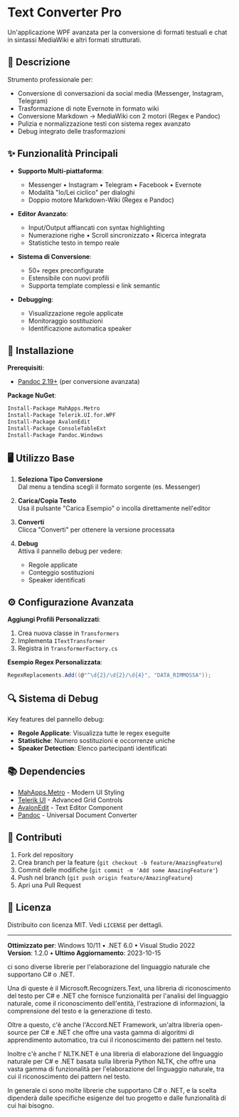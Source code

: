 ﻿# Text Converter Pro

Un'applicazione WPF avanzata per la conversione di formati testuali e chat in sintassi MediaWiki e altri formati strutturati.

## 📑 Descrizione

Strumento professionale per:
- Conversione di conversazioni da social media (Messenger, Instagram, Telegram)
- Trasformazione di note Evernote in formato wiki
- Conversione Markdown → MediaWiki con 2 motori (Regex e Pandoc)
- Pulizia e normalizzazione testi con sistema regex avanzato
- Debug integrato delle trasformazioni

## ✨ Funzionalità Principali

- **Supporto Multi-piattaforma**:
  - Messenger • Instagram • Telegram • Facebook • Evernote
  - Modalità "Io/Lei ciclico" per dialoghi
  - Doppio motore Markdown-Wiki (Regex e Pandoc)

- **Editor Avanzato**:
  - Input/Output affiancati con syntax highlighting
  - Numerazione righe • Scroll sincronizzato • Ricerca integrata
  - Statistiche testo in tempo reale

- **Sistema di Conversione**:
  - 50+ regex preconfigurate
  - Estensibile con nuovi profili
  - Supporta template complessi e link semantic

- **Debugging**:
  - Visualizzazione regole applicate
  - Monitoraggio sostituzioni
  - Identificazione automatica speaker

## 🚀 Installazione

**Prerequisiti**:
- [Pandoc 2.19+](https://pandoc.org/installing.html) (per conversione avanzata)

**Package NuGet**:
```bash
Install-Package MahApps.Metro
Install-Package Telerik.UI.for.WPF
Install-Package AvalonEdit
Install-Package ConsoleTableExt
Install-Package Pandoc.Windows
```

## 🖥 Utilizzo Base

1. **Seleziona Tipo Conversione**  
   Dal menu a tendina scegli il formato sorgente (es. Messenger)

2. **Carica/Copia Testo**  
   Usa il pulsante "Carica Esempio" o incolla direttamente nell'editor

3. **Converti**  
   Clicca "Converti" per ottenere la versione processata

4. **Debug**  
   Attiva il pannello debug per vedere:
   - Regole applicate
   - Conteggio sostituzioni
   - Speaker identificati

## ⚙ Configurazione Avanzata

**Aggiungi Profili Personalizzati**:
1. Crea nuova classe in `Transformers`
2. Implementa `ITextTransformer`
3. Registra in `TransformerFactory.cs`

**Esempio Regex Personalizzata**:
```csharp
RegexReplacements.Add((@"^\d{2}/\d{2}/\d{4}", "DATA_RIMMOSSA"));
```

## 🔍 Sistema di Debug

Key features del pannello debug:
- **Regole Applicate**: Visualizza tutte le regex eseguite
- **Statistiche**: Numero sostituzioni e occorrenze uniche
- **Speaker Detection**: Elenco partecipanti identificati

## 📚 Dependencies

- [MahApps.Metro](https://mahapps.com/) - Modern UI Styling
- [Telerik UI](https://www.telerik.com/) - Advanced Grid Controls
- [AvalonEdit](https://github.com/icsharpcode/AvalonEdit) - Text Editor Component
- [Pandoc](https://pandoc.org/) - Universal Document Converter

## 🤝 Contributi

1. Fork del repository
2. Crea branch per la feature (`git checkout -b feature/AmazingFeature`)
3. Commit delle modifiche (`git commit -m 'Add some AmazingFeature'`)
4. Push nel branch (`git push origin feature/AmazingFeature`)
5. Apri una Pull Request

## 📄 Licenza

Distribuito con licenza MIT. Vedi `LICENSE` per dettagli.

---

**Ottimizzato per**: Windows 10/11 • .NET 6.0 • Visual Studio 2022  
**Version**: 1.2.0 • **Ultimo Aggiornamento**: 2023-10-15




ci sono diverse librerie per l'elaborazione del linguaggio naturale che supportano C# o .NET.

Una di queste è il Microsoft.Recognizers.Text, una libreria di riconoscimento del testo per C# e .NET che fornisce funzionalità per l'analisi del linguaggio naturale, come il riconoscimento dell'entità, l'estrazione di informazioni, la comprensione del testo e la generazione di testo.

Oltre a questo, c'è anche l'Accord.NET Framework, un'altra libreria open-source per C# e .NET che offre una vasta gamma di algoritmi di apprendimento automatico, tra cui il riconoscimento dei pattern nel testo.

Inoltre c'è anche l' NLTK.NET è una libreria di elaborazione del linguaggio naturale per C# e .NET basata sulla libreria Python NLTK, che offre una vasta gamma di funzionalità per l'elaborazione del linguaggio naturale, tra cui il riconoscimento dei pattern nel testo.

In generale ci sono molte librerie che supportano C# o .NET, e la scelta dipenderà dalle specifiche esigenze del tuo progetto e dalle funzionalità di cui hai bisogno.